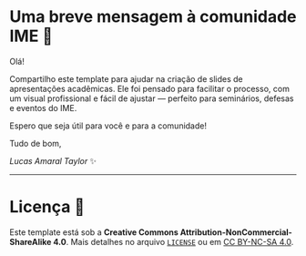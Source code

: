 # Uma breve mensagem à comunidade IME 📢

Olá!

Compartilho este template para ajudar na criação de slides de apresentações acadêmicas. Ele foi pensado para facilitar o processo, com um visual profissional e fácil de ajustar — perfeito para seminários, defesas e eventos do IME.

Espero que seja útil para você e para a comunidade!

Tudo de bom,

*Lucas Amaral Taylor* ✨

---

# Licença 📜

Este template está sob a **Creative Commons Attribution-NonCommercial-ShareAlike 4.0**. Mais detalhes no arquivo [`LICENSE`](./LICENSE) ou em [CC BY-NC-SA 4.0](https://creativecommons.org/licenses/by-nc-sa/4.0/).
